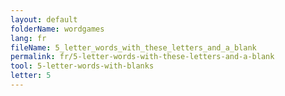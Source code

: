 ```yaml
---
layout: default
folderName: wordgames
lang: fr
fileName: 5_letter_words_with_these_letters_and_a_blank
permalink: fr/5-letter-words-with-these-letters-and-a-blank
tool: 5-letter-words-with-blanks
letter: 5
---
```

